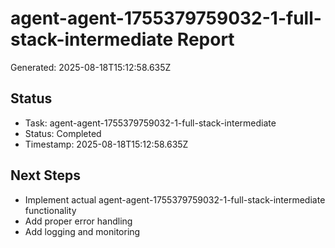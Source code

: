 # agent-agent-1755379759032-1-full-stack-intermediate Report

Generated: 2025-08-18T15:12:58.635Z

## Status
- Task: agent-agent-1755379759032-1-full-stack-intermediate
- Status: Completed
- Timestamp: 2025-08-18T15:12:58.635Z

## Next Steps
- Implement actual agent-agent-1755379759032-1-full-stack-intermediate functionality
- Add proper error handling
- Add logging and monitoring

